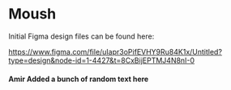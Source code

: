 # Moush


Initial Figma design files can be found here: 

https://www.figma.com/file/uIapr3oPifEVHY9Ru84K1x/Untitled?type=design&node-id=1-4427&t=8CxBijEPTMJ4N8nI-0



#### Amir Added a bunch of random text here
